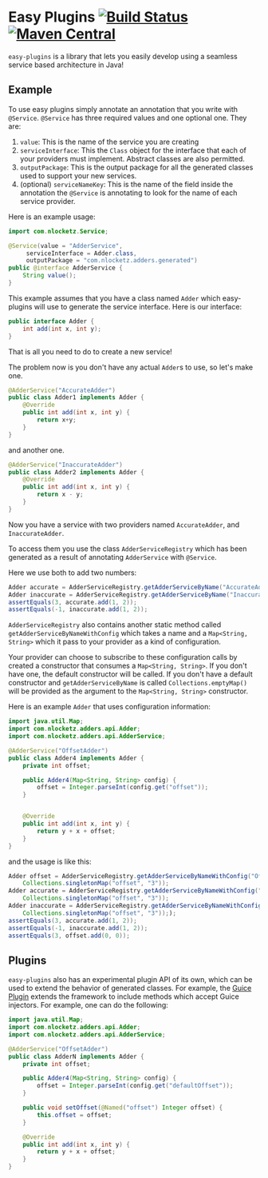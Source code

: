 # Easy Plugins [![Build Status](https://travis-ci.org/c0d3d/easy-plugins.svg?branch=master)](https://travis-ci.org/c0d3d/easy-plugins) [![Maven Central](https://img.shields.io/maven-central/v/com.nlocketz.plugins/easy-plugins.svg?label=Maven%20Central)](http://search.maven.org/#search%7Cga%7C1%7Cg%3A%22com.nlocketz.plugins%22%20a%3A%22easy-plugins%22)

`easy-plugins` is a library that lets you easily develop using a seamless service based architecture in Java!

## Example

To use easy plugins simply annotate an annotation that you write with `@Service`.
`@Service` has three required values and one optional one.
They are:
1. `value`: This is the name of the service you are creating
2. `serviceInterface`: This the `Class` object for the interface that each of your providers must implement. Abstract classes are also permitted.
3. `outputPackage`: This is the output package for all the generated classes used to support your new services.
4. (optional) `serviceNameKey`: This is the name of the field inside the annotation the `@Service` is annotating to look for the name of each service provider.

Here is an example usage:

```java
import com.nlocketz.Service;

@Service(value = "AdderService",
	 serviceInterface = Adder.class,
	 outputPackage = "com.nlocketz.adders.generated")
public @interface AdderService {
	String value();
}
```

This example assumes that you have a class named `Adder` which easy-plugins will use to generate the service interface.
Here is our interface:

```java
public interface Adder {
	int add(int x, int y);
}
```

That is all you need to do to create a new service!

The problem now is you don't have any actual `Adder`s to use, so let's make one.

```java
@AdderService("AccurateAdder")
public class Adder1 implements Adder {
	@Override
	public int add(int x, int y) {
		return x+y;
	}
}
```

and another one.

```java
@AdderService("InaccurateAdder")
public class Adder2 implements Adder {
	@Override
	public int add(int x, int y) {
		return x - y;
	}
}
```

Now you have a service with two providers named `AccurateAdder`, and `InaccurateAdder`.

To access them you use the class `AdderServiceRegistry` which has been generated as a result of annotating `AdderService` with `@Service`.

Here we use both to add two numbers:

```java
Adder accurate = AdderServiceRegistry.getAdderServiceByName("AccurateAdder");
Adder inaccurate = AdderServiceRegistry.getAdderServiceByName("InaccurateAdder");
assertEquals(3, accurate.add(1, 2));
assertEquals(-1, inaccurate.add(1, 2));
```

`AdderServiceRegistry` also contains another static method called `getAdderServiceByNameWithConfig` which takes a name and a `Map<String, String>` which it
pass to your provider as a kind of configuration.

Your provider can choose to subscribe to these configuration calls by created a constructor that consumes a `Map<String, String>`. If you don't have one, the default constructor will be called.
If you don't have a default constructor and `getAdderServiceByName` is called `Collections.emptyMap()` will be provided as the argument to the `Map<String, String>` constructor.

Here is an example `Adder` that uses configuration information:

```java
import java.util.Map;
import com.nlocketz.adders.api.Adder;
import com.nlocketz.adders.api.AdderService;

@AdderService("OffsetAdder")
public class Adder4 implements Adder {
    private int offset;

    public Adder4(Map<String, String> config) {
        offset = Integer.parseInt(config.get("offset"));
    }


    @Override
    public int add(int x, int y) {
        return y + x + offset;
    }
}
```

and the usage is like this:

```java
Adder offset = AdderServiceRegistry.getAdderServiceByNameWithConfig("OffsetAdder",
	Collections.singletonMap("offset", "3"));
Adder accurate = AdderServiceRegistry.getAdderServiceByNameWithConfig("AccurateAdder",
	Collections.singletonMap("offset", "3"));
Adder inaccurate = AdderServiceRegistry.getAdderServiceByNameWithConfig("InaccurateAdder",
	Collections.singletonMap("offset", "3")););
assertEquals(3, accurate.add(1, 2));
assertEquals(-1, inaccurate.add(1, 2));
assertEquals(3, offset.add(0, 0));
```

## Plugins

`easy-plugins` also has an experimental plugin API of its own, which can be used to extend the
behavior of generated classes. For example, the [Guice Plugin](guice-plugin) extends the framework
to include methods which accept Guice injectors. For example, one can do the following:

```java
import java.util.Map;
import com.nlocketz.adders.api.Adder;
import com.nlocketz.adders.api.AdderService;

@AdderService("OffsetAdder")
public class AdderN implements Adder {
    private int offset;

    public Adder4(Map<String, String> config) {
        offset = Integer.parseInt(config.get("defaultOffset"));
    }

    public void setOffset(@Named("offset") Integer offset) {
        this.offset = offset;
    }

    @Override
    public int add(int x, int y) {
        return y + x + offset;
    }
}
```

